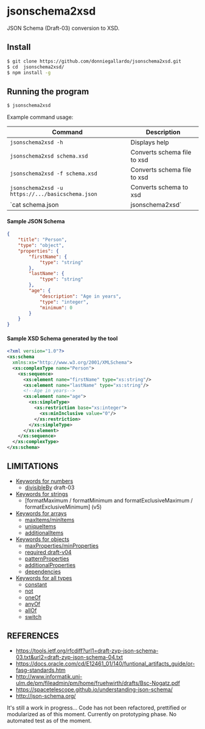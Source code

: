 # jsonschema2xsd
JSON Schema (Draft-03) conversion to XSD.

## Install
```bash
$ git clone https://github.com/donniegallardo/jsonschema2xsd.git
$ cd  jsonschema2xsd/
$ npm install -g
```

## Running the program
```bash
$ jsonschema2xsd
```

Example command usage:

Command                      | Description
------------------------------|------------
`jsonschema2xsd -h`       | Displays help
`jsonschema2xsd schema.xsd`       | Converts schema file to xsd
`jsonschema2xsd -f schema.xsd`       | Converts schema file to xsd
`jsonschema2xsd -u https://.../basicschema.json`       | Converts schema to xsd
`cat schema.json | jsonschema2xsd`       | Converts pipe data to xsd

#### Sample JSON Schema
```json
{
    "title": "Person",
    "type": "object",
    "properties": {
        "firstName": {
            "type": "string"
        },
        "lastName": {
            "type": "string"
        },
        "age": {
            "description": "Age in years",
            "type": "integer",
            "minimum": 0
        }
    }
}
```

#### Sample XSD Schema generated by the tool
```xml
<?xml version="1.0"?>
<xs:schema 
  xmlns:xs="http://www.w3.org/2001/XMLSchema">
  <xs:complexType name="Person">
    <xs:sequence>
      <xs:element name="firstName" type="xs:string"/>
      <xs:element name="lastName" type="xs:string"/>
      <!--Age in years-->
      <xs:element name="age">
        <xs:simpleType>
          <xs:restriction base="xs:integer">
            <xs:minInclusive value="0"/>
          </xs:restriction>
        </xs:simpleType>
      </xs:element>
    </xs:sequence>
  </xs:complexType>
</xs:schema>
```

## LIMITATIONS
- [Keywords for numbers](#keywords-for-numbers)
    - [divisibleBy](#) draft-03
- [Keywords for strings](#keywords-for-strings)
    - [formatMaximum / formatMinimum and formatExclusiveMaximum / formatExclusiveMinimum] (v5)
- [Keywords for arrays](#keywords-for-arrays)
    - [maxItems/minItems](#maxitems--minitems)
    - [uniqueItems](#) 
    - [additionalItems](#) 
- [Keywords for objects](#keywords-for-objects)
    - [maxProperties/minProperties](#maxproperties--minproperties)
    - [required draft-v04](#required)
    - [patternProperties](#patternproperties)
    - [additionalProperties](#additionalproperties)
    - [dependencies](#dependencies)
- [Keywords for all types](#keywords-for-all-types)
    - [constant](#)
    - [not](#)
    - [oneOf](#)
    - [anyOf](#)
    - [allOf](#)
    - [switch](#)

## REFERENCES

- https://tools.ietf.org/rfcdiff?url1=draft-zyp-json-schema-03.txt&url2=draft-zyp-json-schema-04.txt
- https://docs.oracle.com/cd/E12461_01/140/funtional_artifacts_guide/or-fasg-standards.htm
- http://www.informatik.uni-ulm.de/pm/fileadmin/pm/home/fruehwirth/drafts/Bsc-Nogatz.pdf
- https://spacetelescope.github.io/understanding-json-schema/
- http://json-schema.org/

It's still a work in progress...
Code has not been refactored, prettified or modularized as of this moment.
Currently on prototyping phase.
No automated test as of the moment.
